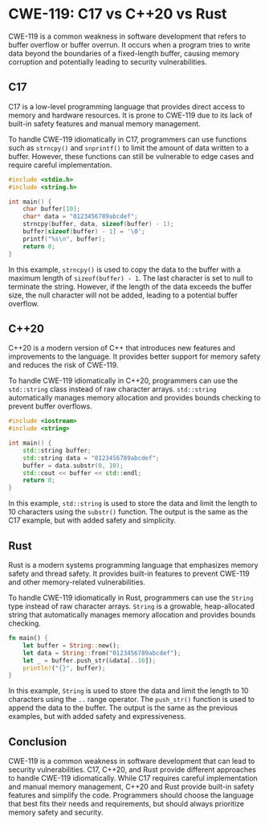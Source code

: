 # CWE-119: C17 vs C++20 vs Rust

CWE-119 is a common weakness in software development that refers to buffer overflow or buffer 
overrun. It occurs when a program tries to write data beyond the boundaries of a fixed-length 
buffer, causing memory corruption and potentially leading to security vulnerabilities.

## C17

C17 is a low-level programming language that provides direct access to memory and hardware 
resources. It is prone to CWE-119 due to its lack of built-in safety features and manual memory 
management.

To handle CWE-119 idiomatically in C17, programmers can use functions such as `strncpy()` and 
`snprintf()` to limit the amount of data written to a buffer. However, these functions can still be 
vulnerable to edge cases and require careful implementation.

```c
#include <stdio.h>
#include <string.h>

int main() {
    char buffer[10];
    char* data = "0123456789abcdef";
    strncpy(buffer, data, sizeof(buffer) - 1);
    buffer[sizeof(buffer) - 1] = '\0';
    printf("%s\n", buffer);
    return 0;
}
```

In this example, `strncpy()` is used to copy the data to the buffer with a maximum length of 
`sizeof(buffer) - 1`. The last character is set to null to terminate the string. However, if the 
length of the data exceeds the buffer size, the null character will not be added, leading to a 
potential buffer overflow.

## C++20

C++20 is a modern version of C++ that introduces new features and improvements to the language. It 
provides better support for memory safety and reduces the risk of CWE-119.

To handle CWE-119 idiomatically in C++20, programmers can use the `std::string` class instead of 
raw character arrays. `std::string` automatically manages memory allocation and provides bounds 
checking to prevent buffer overflows.

```c++
#include <iostream>
#include <string>

int main() {
    std::string buffer;
    std::string data = "0123456789abcdef";
    buffer = data.substr(0, 10);
    std::cout << buffer << std::endl;
    return 0;
}
```

In this example, `std::string` is used to store the data and limit the length to 10 characters 
using the `substr()` function. The output is the same as the C17 example, but with added safety and 
simplicity.

## Rust

Rust is a modern systems programming language that emphasizes memory safety and thread safety. It 
provides built-in features to prevent CWE-119 and other memory-related vulnerabilities.

To handle CWE-119 idiomatically in Rust, programmers can use the `String` type instead of raw 
character arrays. `String` is a growable, heap-allocated string that automatically manages memory 
allocation and provides bounds checking.

```rust
fn main() {
    let buffer = String::new();
    let data = String::from("0123456789abcdef");
    let _ = buffer.push_str(&data[..10]);
    println!("{}", buffer);
}
```

In this example, `String` is used to store the data and limit the length to 10 characters using the 
`..` range operator. The `push_str()` function is used to append the data to the buffer. The output 
is the same as the previous examples, but with added safety and expressiveness.

## Conclusion

CWE-119 is a common weakness in software development that can lead to security vulnerabilities. 
C17, C++20, and Rust provide different approaches to handle CWE-119 idiomatically. While C17 
requires careful implementation and manual memory management, C++20 and Rust provide built-in 
safety features and simplify the code. Programmers should choose the language that best fits their 
needs and requirements, but should always prioritize memory safety and security.
